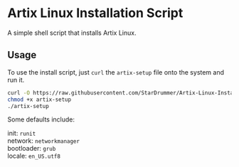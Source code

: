 # Artix Linux Installation Script
A simple shell script that installs Artix Linux.

## Usage
To use the install script, just `curl` the `artix-setup` file onto the system and run it.

```bash
curl -O https://raw.githubusercontent.com/StarDrummer/Artix-Linux-Installation-Script/main/artix-setup
chmod +x artix-setup
./artix-setup
```

Some defaults include:

init: `runit`  
network: `networkmanager`  
bootloader: `grub`  
locale: `en_US.utf8`  
